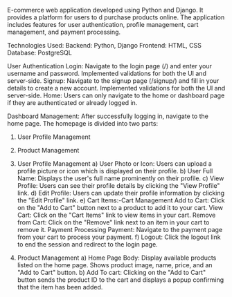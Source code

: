 E-commerce web application developed using Python and Django. It provides a platform for users to d purchase products online. The application includes features for user authentication, profile management, cart management, and payment processing.

Technologies Used:
Backend: Python, Django
Frontend: HTML, CSS
Database: PostgreSQL

User Authentication
Login: Navigate to the login page (/) and enter your username and password. Implemented validations for both the UI and server-side.
Signup: Navigate to the signup page (/signup/) and fill in your details to create a new account. Implemented validations for both the UI and server-side.
Home: Users can only navigate to the home or dashboard page if they are authenticated or already logged in.

Dashboard Management:
After successfully logging in, navigate to the home page. The homepage is divided into two parts:
1. User Profile Management
2. Product Management

1. User Profile Management
   a) User Photo or Icon: Users can upload a profile picture or icon which is displayed on their profile.
   b) User Full Name: Displays the user's full name prominently on their profile.
   c) View Profile: Users can see their profile details by clicking the "View Profile" link.
   d) Edit Profile: Users can update their profile information by clicking the "Edit Profile" link.
   e) Cart Items:-Cart Management
            Add to Cart: Click on the "Add to Cart" button next to a product to add it to your cart.
            View Cart: Click on the "Cart Items" link to view items in your cart.
            Remove from Cart: Click on the "Remove" link next to an item in your cart to remove it.
            Payment Processing
                Payment: Navigate to the payment page from your cart to process your payment.
   f) Logout: Click the logout link to end the session and redirect to the login page.
 2. Product Management
    a) Home Page Body: Display available products listed on the home page. Shows product image, name, price, and an "Add to Cart" button.
    b) Add To cart: Clicking on the "Add to Cart" button sends the product ID to the cart and displays a popup confirming that the item has been added.
    



    
